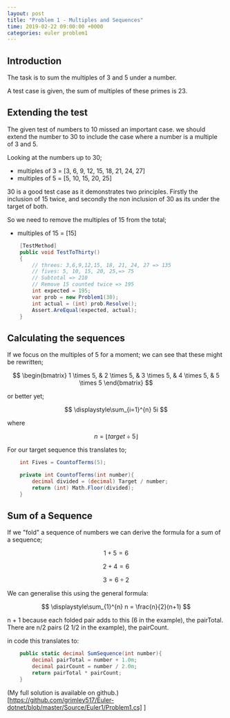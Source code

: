```yaml
---
layout: post
title: "Problem 1 - Multiples and Sequences" 
time: 2019-02-22 09:00:00 +0000
categories: euler problem1
---
```


## Introduction

The task is to sum the multiples of 3 and 5 under a number. 

A test case is given, the sum of multiples of these primes is 23.

## Extending the test

The given test of numbers to 10 missed an important case.  we should extend the number to 30 to include the case where a number is a multiple of 3 and 5.

Looking at the numbers up to 30;

- multiples of 3 = [3, 6, 9, 12, 15, 18, 21, 24, 27]
- multiples of 5 = [5, 10, 15, 20, 25]

30 is a good test case as it demonstrates two principles.  Firstly the inclusion of 15 twice, and secondly the non inclusion of 30 as its under the target of both. 

So we need to remove the multiples of 15 from the total;

- multiples of 15 = \[15]

```csharp
    [TestMethod]
    public void TestToThirty()
    {
        // threes: 3,6,9,12,15, 18, 21, 24, 27 => 135
        // fives: 5, 10, 15, 20, 25,=> 75
        // Subtotal => 210
        // Remove 15 counted twice => 195
        int expected = 195; 
        var prob = new Problem1(30);
        int actual = (int) prob.Resolve();
        Assert.AreEqual(expected, actual);
    }
```

## Calculating the sequences

If we focus on the multiples of 5 for a moment; we can see that these might be rewritten;

$$ \begin{bmatrix} 1 \times 5, & 2 \times 5, & 3 \times 5, & 4 \times 5, & 5 \times 5 \end{bmatrix} $$

or better yet;

$$ \displaystyle\sum_{i=1}^{n} 5i $$

where 

$$ n = \left\lfloor target \div 5 \right\rfloor $$

For our target sequence this translates to;

```csharp
    int Fives = CountofTerms(5);

    private int CountofTerms(int number){
        decimal divided = (decimal) Target / number;
        return (int) Math.Floor(divided);
    }
```

## Sum of a Sequence

If we "fold" a sequence of numbers we can derive the formula for a sum of a sequence;

$$ 1 + 5 = 6 $$

$$ 2 + 4 = 6 $$

$$ 3     = 6 \div 2 $$

We can generalise this using the general formula:

$$ \displaystyle\sum_{1}^{n} n = \frac{n}{2}(n+1)  $$

n + 1 because each folded pair adds to this (6 in the example), the pairTotal. There are n/2 pairs (2 1/2 in the example), the pairCount.

in code this translates to:

```csharp
    public static decimal SumSequence(int number){
        decimal pairTotal = number + 1.0m;
        decimal pairCount = number / 2.0m;
        return pairTotal * pairCount;
    }
```


 (My full solution is available on github.)[https://github.com/grimley517/Euler-dotnet/blob/master/Source/Euler1/Problem1.cs]      ]